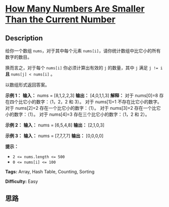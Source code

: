 # [How Many Numbers Are Smaller Than the Current Number][title]

## Description

给你一个数组 `nums`，对于其中每个元素 `nums[i]`，请你统计数组中比它小的所有数字的数目。

换而言之，对于每个 `nums[i]` 你必须计算出有效的 `j` 的数量，其中 `j` 满足 `j != i` **且** `nums[j] <
nums[i]` 。

以数组形式返回答案。



**示例 1：**
            **输入：** nums = [8,1,2,2,3]    **输出：** [4,0,1,1,3]    **解释：**     对于 nums[0]=8 存在四个比它小的数字：（1，2，2 和 3）。     对于 nums[1]=1 不存在比它小的数字。    对于 nums[2]=2 存在一个比它小的数字：（1）。     对于 nums[3]=2 存在一个比它小的数字：（1）。     对于 nums[4]=3 存在三个比它小的数字：（1，2 和 2）。    

**示例 2：**
            **输入：** nums = [6,5,4,8]    **输出：** [2,1,0,3]    

**示例 3：**
            **输入：** nums = [7,7,7,7]    **输出：** [0,0,0,0]    



**提示：**

  * `2 <= nums.length <= 500`
  * `0 <= nums[i] <= 100`


**Tags:** Array, Hash Table, Counting, Sorting

**Difficulty:** Easy

## 思路

[title]: https://leetcode-cn.com/problems/how-many-numbers-are-smaller-than-the-current-number
